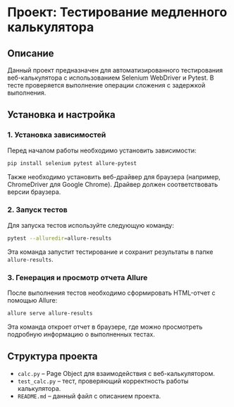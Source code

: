 # Проект: Тестирование медленного калькулятора

## Описание
Данный проект предназначен для автоматизированного тестирования веб-калькулятора с использованием Selenium WebDriver и Pytest. В тесте проверяется выполнение операции сложения с задержкой выполнения.

## Установка и настройка

### 1. Установка зависимостей
Перед началом работы необходимо установить зависимости:

```sh
pip install selenium pytest allure-pytest
```

Также необходимо установить веб-драйвер для браузера (например, ChromeDriver для Google Chrome). Драйвер должен соответствовать версии браузера.

### 2. Запуск тестов

Для запуска тестов используйте следующую команду:

```sh
pytest --alluredir=allure-results
```

Эта команда запустит тестирование и сохранит результаты в папке `allure-results`.

### 3. Генерация и просмотр отчета Allure

После выполнения тестов необходимо сформировать HTML-отчет с помощью Allure:

```sh
allure serve allure-results
```

Эта команда откроет отчет в браузере, где можно просмотреть подробную информацию о выполненных тестах.

## Структура проекта

- `calc.py` – Page Object для взаимодействия с веб-калькулятором.
- `test_calc.py` – тест, проверяющий корректность работы калькулятора.
- `README.md` – данный файл с описанием проекта.

